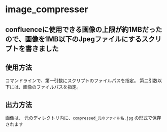 # image_compresser

## confluenceに使用できる画像の上限が約1MBだったので、画像を1MB以下のJpegファイルにするスクリプトを書きました

## 使用方法
コマンドラインで、第一引数にスクリプトのファイルパスを指定。
第二引数以下には、画像のファイルパスを指定。

## 出力方法
画像は、
元のディレクトリ内に、`compressed_元のファイル名.jpg` の形式で保存されます
